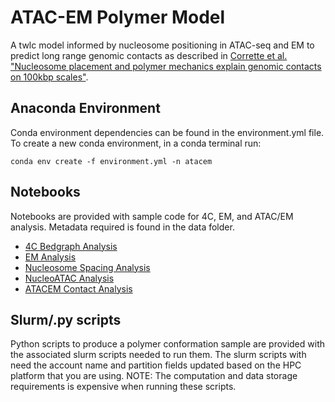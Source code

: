 # ATAC-EM Polymer Model
 A twlc model informed by nucleosome positioning in ATAC-seq and EM to predict long range genomic contacts as described in [Corrette et al. "Nucleosome placement and polymer mechanics explain genomic contacts on 100kbp scales"](https://doi.org/10.1101/2024.09.24.614727).

## Anaconda Environment
 Conda environment dependencies can be found in the environment.yml file. To create a new conda environment, in a conda terminal run:
     
 ```
 conda env create -f environment.yml -n atacem
 ```
     
## Notebooks
 Notebooks are provided with sample code for 4C, EM, and ATAC/EM analysis. Metadata required is found in the data folder.

 * [4C Bedgraph Analysis](notebooks/4C_Bedgraph_Analysis.ipynb)
 * [EM Analysis](notebooks/EM_Analysis.ipynb)
 * [Nucleosome Spacing Analysis](notebooks/Nucleosome_Spacing_Analysis.ipynb)
 * [NucleoATAC Analysis](notebooks/NucleoATAC_Analysis.ipynb)
 * [ATACEM Contact Analysis](notebooks/ATACEM_Contact_Analysis.ipynb)

 
## Slurm/.py scripts
 Python scripts to produce a polymer conformation sample are provided with the associated slurm scripts needed to run them. The slurm scripts with need the account name and partition fields updated based on the HPC platform that you are using. NOTE: The computation and data storage requirements is expensive when running these scripts.

